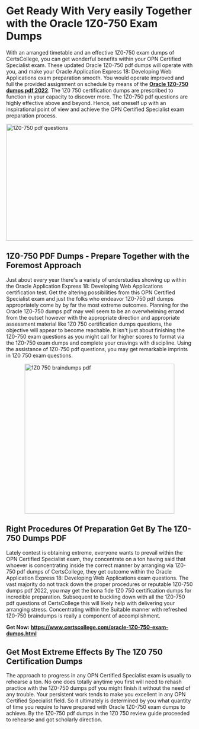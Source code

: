 <h1><strong>Get Ready With Very easily Together with the Oracle 1Z0-750 Exam Dumps&nbsp;</strong></h1>
<p><span style="font-weight: 400;">With an arranged timetable and an effective  1Z0-750 exam dumps of CertsCollege, you can get wonderful benefits within your OPN Certified Specialist exam. These updated Oracle 1Z0-750 pdf dumps will operate with you, and make your Oracle Application Express 18: Developing Web Applications exam preparation smooth. You would operate improved and full the provided assignment on schedule by means of the <strong><a href="https://www.certscollege.com/oracle-1Z0-750-exam-dumps.html">Oracle 1Z0-750 dumps pdf 2022</a></strong>. The 1Z0 750 certification dumps are prescribed to function in your capacity to discover more. The  1Z0-750 pdf questions are highly effective above and beyond. Hence, set oneself up with an inspirational point of view and achieve the OPN Certified Specialist exam preparation process.&nbsp;</span></p>
<p><span style="font-weight: 400;"><img style="display: block; margin-left: auto; margin-right: auto;" src="https://i.ibb.co/CPDK3ps/Yellow-and-Blue-Initiative-Blog-Banner.png" alt="1Z0-750 pdf questions" width="559" height="315" /></span></p>
<h2><strong>1Z0-750 PDF Dumps - Prepare Together with the Foremost Approach</strong></h2>
<p><span style="font-weight: 400;">Just about every year there's a variety of understudies showing up within the Oracle Application Express 18: Developing Web Applications certification test. Get the altering possibilities from this OPN Certified Specialist exam and just the folks who endeavor 1Z0-750 pdf dumps appropriately come by by far the most extreme outcomes. Planning for the Oracle 1Z0-750 dumps pdf may well seem to be an overwhelming errand from the outset however with the appropriate direction and appropriate assessment material like 1Z0 750 certification dumps questions, the objective will appear to become reachable. It isn't just about finishing the 1Z0-750 exam questions as you might call for higher scores to format via the 1Z0-750 exam dumps and complete your cravings with discipline. Using the assistance of 1Z0-750 pdf questions, you may get remarkable imprints in 1Z0 750 exam questions.</span></p>
<p><span style="font-weight: 400;"><a href="https://tinyurl.com/y8g9uyz6"><img style="display: block; margin-left: auto; margin-right: auto;" src="https://i.ibb.co/9tMrhdY/Teacher-Appreciation-Invitation.png" alt="1Z0 750 braindumps pdf " width="404" height="404" /></a></span></p>
<h2><strong>Right Procedures Of Preparation Get By The 1Z0-750 Dumps PDF</strong></h2>
<p><span style="font-weight: 400;">Lately contest is obtaining extreme, everyone wants to prevail within the OPN Certified Specialist exam, they concentrate on a ton having said that whoever is concentrating inside the correct manner by arranging via 1Z0-750 pdf dumps of CertsCollege, they get outcome within the Oracle Application Express 18: Developing Web Applications exam questions. The vast majority do not track down the proper procedures or reputable 1Z0-750 dumps pdf 2022, you may get the bona fide 1Z0 750 certification dumps for incredible preparation. Subsequent to buckling down with all the  1Z0-750 pdf questions of CertsCollege this will likely help with delivering your arranging stress. Concentrating within the Suitable manner with refreshed 1Z0-750 braindumps is really a component of accomplishment.</span></p>
<p><span style="font-weight: 400;"><strong>Get Now: <a href="https://www.certscollege.com/oracle-1Z0-750-exam-dumps.html">https://www.certscollege.com/oracle-1Z0-750-exam-dumps.html</a></strong></span></p>
<h2><strong>Get Most Extreme Effects By The 1Z0 750 Certification Dumps</strong></h2>
<p><span style="font-weight: 400;">The approach to progress in any OPN Certified Specialist exam is usually to rehearse a ton. No one does totally anytime you first will need to rehash practice with the 1Z0-750 dumps pdf you might finish it without the need of any trouble. Your persistent work tends to make you excellent in any OPN Certified Specialist field. So it ultimately is determined by you what quantity of time you require to have prepared with Oracle 1Z0-750 exam dumps to achieve. By the 1Z0-750 pdf dumps in the 1Z0 750 review guide proceeded to rehearse and got scholarly direction.</span></p>
